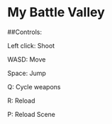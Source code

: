 # My Battle Valley

##Controls:

Left click: Shoot

WASD: Move

Space: Jump

Q: Cycle weapons

R: Reload

P: Reload Scene

